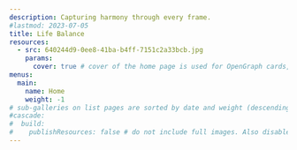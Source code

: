 ```yaml
---
description: Capturing harmony through every frame.
#lastmod: 2023-07-05
title: Life Balance
resources:
  - src: 640244d9-0ee8-41ba-b4ff-7151c2a33bcb.jpg
    params:
      cover: true # cover of the home page is used for OpenGraph cards, etc.
menus:
  main:
    name: Home
    weight: -1
# sub-galleries on list pages are sorted by date and weight (descending)
#cascade:
#  build:
#    publishResources: false # do not include full images. Also disable download
---
```

